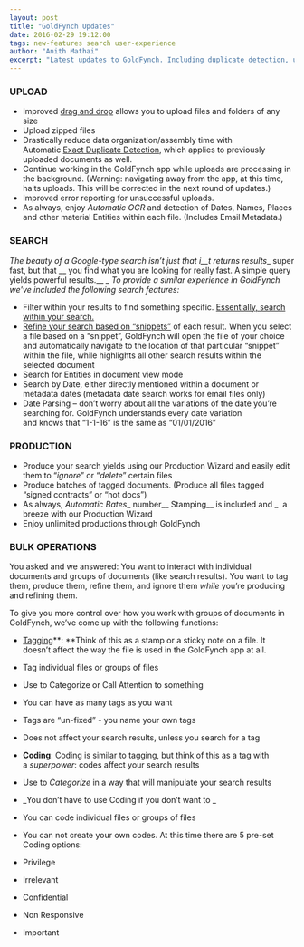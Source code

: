 ```yaml
---
layout: post
title: "GoldFynch Updates"
date: 2016-02-29 19:12:00
tags: new-features search user-experience
author: "Anith Mathai"
excerpt: "Latest updates to GoldFynch. Including duplicate detection, upload improvements and bulk tagging."
---
```


### UPLOAD

- Improved [drag and drop](http://blog.goldfynch.com/2016/01/29/upload-folders/) allows you to upload files and folders of any size
- Upload zipped files
- Drastically reduce data organization/assembly time with Automatic [Exact Duplicate Detection](http://blog.goldfynch.com/2016/02/29/exact-duplicate-detection-a-k-a-identical-file-detection/), which applies to previously uploaded documents as well. 
- Continue working in the GoldFynch app while uploads are processing in the background. (Warning: navigating away from the app, at this time, halts uploads. This will be corrected in the next round of updates.) 
- Improved error reporting for unsuccessful uploads. 
- As always, enjoy _Automatic OCR_ and detection of Dates, Names, Places and other material Entities within each file. (Includes Email Metadata.) 

### SEARCH

_The beauty of a Google-type search isn’t _just_ that i__t returns results__ super fast, but that __ you find what you are looking for really fast. A simple query yields powerful results.__ _
_To provide a similar experience in GoldFynch we've included the following search features:_

- Filter within your results to find something specific. [Essentially, search within your search.](http://blog.goldfynch.com/2016/02/22/search-within-search-results/)
- [Refine your search based on “snippets”](http://blog.goldfynch.com/2016/02/07/refine-search-using-snippets/) of each result. When you select a file based on a “snippet”, GoldFynch will open the file of your choice and automatically navigate to the location of that particular “snippet” within the file, while highlights all other search results within the selected document 
- Search for Entities in document view mode
- Search by Date, either directly mentioned within a document or metadata dates (metadata date search works for email files only)
- Date Parsing – don’t worry about all the variations of the date you’re searching for. GoldFynch understands every date variation and knows that “1-1-16” is the same as “01/01/2016”

### PRODUCTION

- Produce your search yields using our Production Wizard and easily edit them to “_ignore_” or “_delete_” certain files 
- Produce batches of tagged documents. (Produce all files tagged “signed contracts” or “hot docs”)
- As always, _Automatic Bates__ number__ Stamping__ is included and _  a breeze with our Production Wizard
- Enjoy unlimited productions through GoldFynch

### BULK OPERATIONS

You asked and we answered: You want to interact with individual documents and groups of documents (like search results). You want to tag them, produce them, refine them, and ignore them _while_ you’re producing and refining them. 

To give you more control over how you work with groups of documents in GoldFynch, we’ve come up with the following functions:

- [Tagging](http://blog.goldfynch.com/2016/02/15/tagging-files/)**: **Think of this as a stamp or a sticky note on a file. It doesn’t affect the way the file is used in the GoldFynch app at all. 
- Tag individual files or groups of files
- Use to Categorize or Call Attention to something
- You can have as many tags as you want
- Tags are “un-fixed” - you name your own tags
- Does not affect your search results, unless you search for a tag

- **Coding**: Coding is similar to tagging, but think of this as a tag with a _superpower_: codes affect your search results 
- Use to _Categorize_ in a way that will manipulate your search results
- _You don’t have to use Coding if you don’t want to _
- You can code individual files or groups of files
- You can not create your own codes. At this time there are 5 pre-set Coding options:
- Privilege
- Irrelevant
- Confidential
- Non Responsive
- Important

